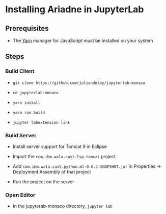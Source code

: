 # Installing Ariadne in JupyterLab

## Prerequisites

* The [Yarn](https://yarnpkg.com/lang/en/) manager for JavaScript must be installed on your system 

## Steps

### Build Client

* `git clone https://github.com/juliandolby/jupyterlab-monaco`

* `cd jupyterlab-monaco`

* `yarn install`

* `yarn run build`

* `jupyter labextension link`

### Build Server

* Install server support for Tomcat 9 in Eclipse

* Import the `com.ibm.wala.cast.lsp.tomcat` project

* Add `com.ibm.wala.cast.python.ml-0.0.1-SNAPSHOT.jar` in Properties -> Deployment Assembly of that project

* Run the project on the server

### Open Editor

* In the jupyterab-monaco directory, `jupyter lab`

